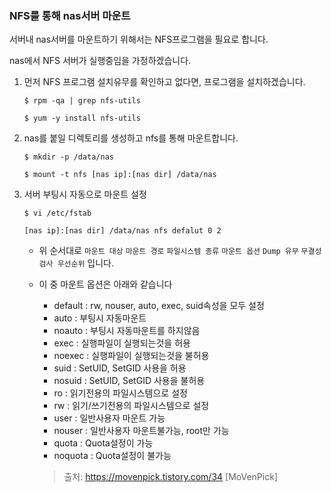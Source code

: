 ### NFS를 통해 nas서버 마운트

서버내 nas서버를 마운트하기 위해서는 NFS프로그램을 필요로 합니다.

nas에서 NFS 서버가 실행중임을 가정하겠습니다.

1. 먼저 NFS 프로그램 설치유무를 확인하고 없다면, 프로그램을 설치하겠습니다.
    
    `$ rpm -qa | grep nfs-utils`
    
    `$ yum -y install nfs-utils`


2. nas를 붙일 디렉토리를 생성하고 nfs를 통해 마운트합니다.

    `$ mkdir -p /data/nas`
    
    `$ mount -t nfs [nas ip]:[nas dir] /data/nas`

3. 서버 부팅시 자동으로 마운트 설정

    `$ vi /etc/fstab`
    
    `[nas ip]:[nas dir] /data/nas nfs defalut 0 2`

    - 위 순서대로 `마운트 대상` `마운트 경로` `파일시스템 종류` `마운트 옵션` `Dump 유무` `무결성 검사 우선순위` 입니다.
    - 이 중 마운트 옵션은 아래와 같습니다
        + default : rw, nouser, auto, exec, suid속성을 모두 설정
        + auto : 부팅시 자동마운트
        + noauto : 부팅시 자동마운트를 하지않음
        + exec : 실행파일이 실행되는것을 허용
        + noexec : 실행파일이 실행되는것을 불허용
        + suid : SetUID, SetGID 사용을 허용
        + nosuid : SetUID, SetGID 사용을 불허용
        + ro : 읽기전용의 파일시스템으로 설정
        + rw : 읽기/쓰기전용의 파일시스템으로 설정
        + user : 일반사용자 마운트 가능
        + nouser : 일반사용자 마운트불가능, root만 가능
        + quota : Quota설정이 가능
        + noquota : Quota설정이 불가능

        > 출처: https://movenpick.tistory.com/34 [MoVenPick]
